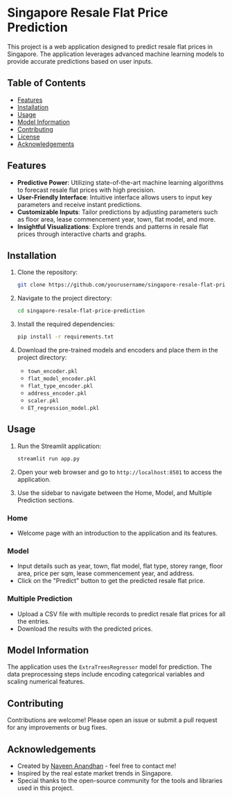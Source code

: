 # Singapore Resale Flat Price Prediction

This project is a web application designed to predict resale flat prices in Singapore. The application leverages advanced machine learning models to provide accurate predictions based on user inputs. 

## Table of Contents

- [Features](#features)
- [Installation](#installation)
- [Usage](#usage)
- [Model Information](#model-information)
- [Contributing](#contributing)
- [License](#license)
- [Acknowledgements](#acknowledgements)

## Features

- **Predictive Power**: Utilizing state-of-the-art machine learning algorithms to forecast resale flat prices with high precision.
- **User-Friendly Interface**: Intuitive interface allows users to input key parameters and receive instant predictions.
- **Customizable Inputs**: Tailor predictions by adjusting parameters such as floor area, lease commencement year, town, flat model, and more.
- **Insightful Visualizations**: Explore trends and patterns in resale flat prices through interactive charts and graphs.

## Installation

1. Clone the repository:

    ```bash
    git clone https://github.com/yourusername/singapore-resale-flat-price-prediction.git
    ```

2. Navigate to the project directory:

    ```bash
    cd singapore-resale-flat-price-prediction
    ```

3. Install the required dependencies:

    ```bash
    pip install -r requirements.txt
    ```

4. Download the pre-trained models and encoders and place them in the project directory:
    - `town_encoder.pkl`
    - `flat_model_encoder.pkl`
    - `flat_type_encoder.pkl`
    - `address_encoder.pkl`
    - `scaler.pkl`
    - `ET_regression_model.pkl`

## Usage

1. Run the Streamlit application:

    ```bash
    streamlit run app.py
    ```

2. Open your web browser and go to `http://localhost:8501` to access the application.

3. Use the sidebar to navigate between the Home, Model, and Multiple Prediction sections.

### Home

- Welcome page with an introduction to the application and its features.

### Model

- Input details such as year, town, flat model, flat type, storey range, floor area, price per sqm, lease commencement year, and address.
- Click on the "Predict" button to get the predicted resale flat price.

### Multiple Prediction

- Upload a CSV file with multiple records to predict resale flat prices for all the entries.
- Download the results with the predicted prices.

## Model Information

The application uses the `ExtraTreesRegressor` model for prediction. The data preprocessing steps include encoding categorical variables and scaling numerical features.

## Contributing

Contributions are welcome! Please open an issue or submit a pull request for any improvements or bug fixes.

## Acknowledgements

- Created by [Naveen Anandhan](https://www.linkedin.com/in/naveen-anandhan-8b03b62a5/?trk=public-profile-join-page) - feel free to contact me!
- Inspired by the real estate market trends in Singapore.
- Special thanks to the open-source community for the tools and libraries used in this project.
